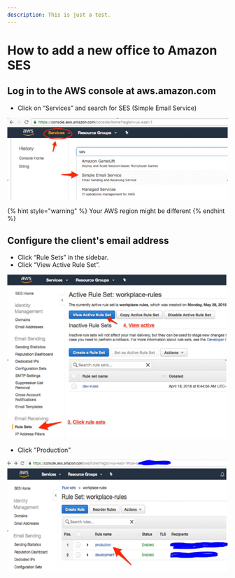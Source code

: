 ```yaml
---
description: This is just a test.
---
```


# How to add a new office to Amazon SES

## Log in to the AWS console at aws.amazon.com

* Click on “Services” and search for SES \(Simple Email Service\)

![](../.gitbook/assets/1.jpg)

{% hint style="warning" %}
Your AWS region might be different
{% endhint %}

## Configure the client's email address

* Click “Rule Sets” in the sidebar.
* Click “View Active Rule Set”.

![](../.gitbook/assets/2.jpg)

* Click "Production"

![](../.gitbook/assets/3.jpg)


